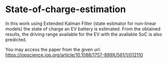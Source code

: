 # State-of-charge-estimation


In this work using Extended Kalman Filter (state estimator for non-linear models) the state of charge an EV battery is estimated. From the obtained results, the driving range available for the EV with the available SoC is also predicted.


You may access the paper from the given url: https://iopscience.iop.org/article/10.1088/1757-899X/561/1/012110
